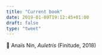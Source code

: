 ```yaml
---
title: "Current book"
date: 2019-01-09T19:12:45+01:00
draft: false
type: "tweet"
---
```

&#x1f4d6; Anaïs Nin, *Auletris* (Finitude, 2018)

